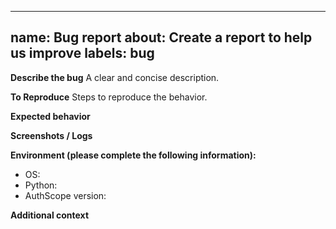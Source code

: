 
---
name: Bug report
about: Create a report to help us improve
labels: bug
---

**Describe the bug**
A clear and concise description.

**To Reproduce**
Steps to reproduce the behavior.

**Expected behavior**

**Screenshots / Logs**

**Environment (please complete the following information):**
- OS:
- Python:
- AuthScope version:

**Additional context**
